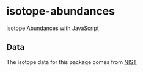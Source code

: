 # isotope-abundances
Isotope Abundances with JavaScript

## Data
The isotope data for this package comes from [NIST](https://www.nist.gov/pml/atomic-weights-and-isotopic-compositions-column-descriptions)
